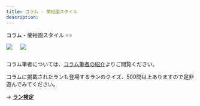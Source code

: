 ```yaml
---
title: コラム - 蘭裕園スタイル
description:
---
```

<link rel="stylesheet" href="/assets/stylesheets/columns.css" />
コラム - 蘭裕園スタイル
==
<div class="columns">
  <div class="columns_column">
    <p class="columns_column_title"><a href="/columns/fascinated_to_wild_orchids_top"><img src="/images/assets/7e2d852c-7a30-4b53-ac9c-6335c4af21be.jpg"></a></p>
  </div>
  <div class="columns_column">
    <p class="columns_column_title"><a href="/columns/dream_of_farm_top"><img src="/images/assets/b8e818d8-6a46-4703-8948-ded3bb987278.jpg"></a></p>
  </div>
</div>

コラム筆者については、[コラム筆者の紹介](columns/authors/)よりご閲覧ください。

コラムに掲載されたランも登場するランのクイズ、500問以上ありますので是非遊んでみてください。

→ <b><a href="/play/orchid_exam">ラン検定</a></b>
